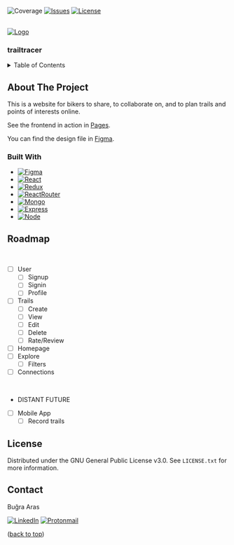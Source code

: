 <a name='readme-top'></a>

![Coverage][coverage-shield]
[![Issues][issues-shield]][issues-url]
[![License][license-shield]][license-url]

<br />
<div>
  <a href='https://github.com/mayorofdesalle/trailtracer'>
    <img src='client/src/assets/images/logos/trailtracer.svg' alt='Logo'>
  </a>
  <h3>trailtracer</h3>
</div>

<details>
  <summary>Table of Contents</summary>
  <ul>
    <li>
      <a href='#about-the-project'>About The Project</a>
      <ul>
        <li><a href='#built-with'>Built With</a></li>
      </ul>
    </li>
    <li><a href='#roadmap'>Roadmap</a></li>
    <li><a href='#license'>License</a></li>
    <li><a href='#contact'>Contact</a></li>
  </ol>
</details>

<!-- ABOUT THE PROJECT -->
## About The Project

This is a website for bikers to share, to collaborate on, and to plan trails and points of interests online.

See the frontend in action in [Pages](https://mayorofdesalle.github.io/trailtracer).

You can find the design file in [Figma](https://www.figma.com/file/6ezhNt04ZvQTGNWF4JH22v/trailtracer?type=design&node-id=0%3A1&mode=design&t=2R90PO8EbLy7iDTO-1).

### Built With

* [![Figma][Figma]][Figma-url]
* [![React][React.js]][React-url]
* [![Redux][Redux]][Redux-url]
* [![ReactRouter][ReactRouter]][ReactRouter-url]
* [![Mongo][MongoDB]][Mongo-url]
* [![Express][Express.js]][Express-url]
* [![Node][Node.js]][Node-url]

<!-- ROADMAP -->
## Roadmap
<br/>

- [ ] User
    - [ ] Signup
    - [ ] Signin
    - [ ] Profile
- [ ] Trails
    - [ ] Create
    - [ ] View
    - [ ] Edit
    - [ ] Delete
    - [ ] Rate/Review
- [ ] Homepage
- [ ] Explore
    - [ ] Filters
- [ ] Connections
<br/>

- DISTANT FUTURE
- [ ] Mobile App
    - [ ] Record trails

<!-- LICENSE -->
## License

Distributed under the GNU General Public License v3.0. See `LICENSE.txt` for more information.

<!-- CONTACT -->
## Contact
Buğra Aras

[![LinkedIn][linkedin-shield]][linkedin-url]
[![Protonmail][proton-shield]][proton-url]

<p>(<a href='#readme-top'>back to top</a>)</p>

<!-- MARKDOWN LINKS & IMAGES -->
[issues-shield]: https://img.shields.io/github/issues/mayorofdesalle/trailtracer.svg
[issues-url]: https://github.com/mayorofdesalle/trailtracer/issues
[license-shield]: https://img.shields.io/github/license/mayorofdesalle/trailtracer.svg
[license-url]: https://github.com/mayorofdesalle/trailtracer/blob/main/LICENSE
[coverage-shield]: https://gist.githubusercontent.com/mayorofdesalle/1ed67afd2d34bac6920b52afac873088/raw/d297c941d9844c3097519dce995fb896e19f085c/badge.svg
[linkedin-shield]: https://img.shields.io/badge/LinkedIn-0077B5?style=for-the-badge&logo=linkedin&logoColor=white
[linkedin-url]: https://linkedin.com/in/bugraaras
[proton-shield]: https://img.shields.io/badge/ProtonMail-8B89CC?style=for-the-badge&logo=protonmail&logoColor=white
[proton-url]: mailto:bugra.aras@proton.me
[Figma]: https://img.shields.io/badge/Figma-F24E1E?style=for-the-badge&logo=figma&logoColor=white
[Figma-url]: https://www.figma.com/
[React.js]: https://img.shields.io/badge/React-20232A?style=for-the-badge&logo=react&logoColor=61DAFB
[React-url]: https://reactjs.org/
[Redux]: https://img.shields.io/badge/Redux-593D88?style=for-the-badge&logo=redux&logoColor=white
[Redux-url]: https://redux.js.org/
[ReactRouter]: https://img.shields.io/badge/React_Router-CA4245?style=for-the-badge&logo=react-router&logoColor=white
[ReactRouter-url]: https://reactrouter.com/
[MongoDB]: https://img.shields.io/badge/MongoDB-4EA94B?style=for-the-badge&logo=mongodb&logoColor=white
[Mongo-url]: https://www.mongodb.com/
[Express.js]: https://img.shields.io/badge/Express.js-404D59?style=for-the-badge
[Express-url]: https://expressjs.com/
[Node.js]: https://img.shields.io/badge/Node.js-43853D?style=for-the-badge&logo=node.js&logoColor=white
[Node-url]: https://nodejs.org/
